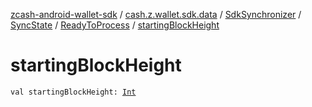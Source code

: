 [zcash-android-wallet-sdk](../../../../index.md) / [cash.z.wallet.sdk.data](../../../index.md) / [SdkSynchronizer](../../index.md) / [SyncState](../index.md) / [ReadyToProcess](index.md) / [startingBlockHeight](./starting-block-height.md)

# startingBlockHeight

`val startingBlockHeight: `[`Int`](https://kotlinlang.org/api/latest/jvm/stdlib/kotlin/-int/index.html)
